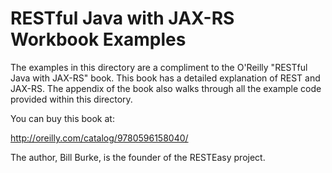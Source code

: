 RESTful Java with JAX-RS Workbook Examples
============================================
The examples in this directory are a compliment to the O'Reilly "RESTful Java with JAX-RS" book.  This book has
a detailed explanation of REST and JAX-RS.  The appendix of the book also walks through all the example code provided within
this directory.

You can buy this book at:

http://oreilly.com/catalog/9780596158040/

The author, Bill Burke, is the founder of the RESTEasy project.

